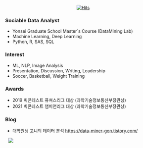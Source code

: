 	
  <div align=center>
	
  [![Hits](https://hits.seeyoufarm.com/api/count/incr/badge.svg?url=https%3A%2F%2Fgithub.com%2FSeonggonKim)](https://hits.seeyoufarm.com) 
	
  </div>

### Sociable Data Analyst
* Yonsei Graduate School Master´s Course (DataMining Lab)
* Machine Learning, Deep Learning
* Python, R, SAS, SQL

### Interest
* ML, NLP, Image Analysis
* Presentation, Discussion, Writing, Leadership 
* Soccer, Basketball, Weight Training

### Awards
* 2019 빅콘테스트 퓨쳐스리그 대상 (과학기술정보통신부장관상)
* 2021 빅콘테스트 챔피언리그 대상 (과학기술정보통신부장관상)

### Blog
* 대학원생 고니의 데이터 분석 https://data-miner-gon.tistory.com/

<a href="https://instagram.com/s_goniiiii">
    <img 
        src="http://img.shields.io/badge/-Instagram-yellow?style=flat&logo=Instagram&link=https://instagram.com/s_goniiiii/"
        style="height : auto; margin-left : 10px; margin-right : 10px;"/>
</a>	
